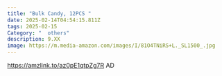 ```yaml
---
title: "Bulk Candy, 12PCS "
date: 2025-02-14T04:54:15.811Z
tags: 2025-02-15
Category: "  others"
description: 9.XX
image: https://m.media-amazon.com/images/I/81O4TNiRS+L._SL1500_.jpg
---
```

https://amzlink.to/az0pE1qtpZg7R   AD